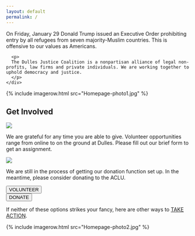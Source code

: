```yaml
---
layout: default
permalink: /
---
```


<div class="container-fluid">
  <div class="row inverse pad50">
    <div class="col-xs-10 col-xs-offset-1">
      <p>
      On Friday, January 29 Donald Trump issued an Executive Order prohibiting entry by all refugees from seven majority-Muslim countries. This is offensive to our values as Americans.
      </p>

      <p>
      The Dulles Justice Coalition is a nonpartisan alliance of legal non-profits, law firms and private individuals. We are working together to uphold democracy and justice.
      </p>
    </div>
  </div>
  {% include imagerow.html src="Homepage-photo1.jpg" %}
  <div class="row">
    <div class="col-xs-10 col-xs-offset-1"><h2>Get Involved</h2></div>
  </div>
  <div class="row">
    <div class="col-xs-4 col-xs-offset-1">
      <img class="centered" src="{{ site.baseurl }}/images/Icon-Volunteer.png" />
      <p>
        We are grateful for any time you are able to give. Volunteer opportunities range from online to on the ground at Dulles. Please fill out our brief form to get an assignment.
      </p>
    </div>
    <div class="col-xs-4 col-xs-offset-2">
      <img class="centered" src="{{ site.baseurl }}/images/Icon-Donate.png" />
      <p>
        We are still in the process of getting our donation function set up. In the meantime, please consider donating to the ACLU.
      </p>
    </div>
  </div>
  <div class="row">
    <div class="col-xs-4 col-xs-offset-1">
      <button class="btn btn-primary btn-block">VOLUNTEER</button>
    </div>
    <div class="col-xs-4 col-xs-offset-2">
      <button class="btn btn-primary btn-block">DONATE</button>
    </div>
  </div>
  <div class="row pad25">
    <div class="col-xs-10 col-xs-offset-1">
      <p>If neither of these options strikes your fancy, here are other ways to <a href="{{ site.baseurl }}/action/">TAKE ACTION</a>.</p>
    </div>
  </div>
  {% include imagerow.html src="Homepage-photo2.jpg" %}
</div>
